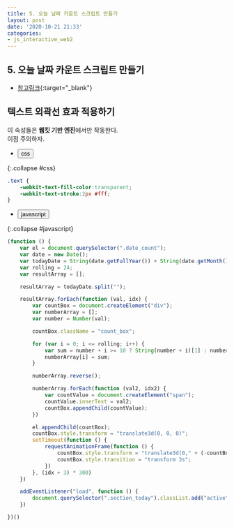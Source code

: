 ```yaml
---
title: 5. 오늘 날짜 카운트 스크립트 만들기
layout: post
date: '2020-10-21 21:33'
categories:
- js_interactive_web2
---
```


## 5. 오늘 날짜 카운트 스크립트 만들기

* [참고링크](https://hyungju-lee.github.io/hyungju-lee-interactions/interactive-web2/study/section6/step2/index.html){:target="_blank"}

## 텍스트 외곽선 효과 적용하기

이 속성들은 **웹킷 기반 엔진**에서만 작동한다.  
이점 주의하자.

* <button data-toggle="collapse" data-target="#css">css</button>

{:.collapse #css}
```css
.text {
    -webkit-text-fill-color:transparent;
    -webkit-text-stroke:2px #fff;
}
```

* <button data-toggle="collapse" data-target="#javascript">javascript</button>

{:.collapse #javascript}
```javascript
(function () {
    var el = document.querySelector(".date_count");
    var date = new Date();
    var todayDate = String(date.getFullYear()) + String(date.getMonth() + 1) + String(date.getDate());
    var rolling = 24;
    var resultArray = [];

    resultArray = todayDate.split("");

    resultArray.forEach(function (val, idx) {
        var countBox = document.createElement("div");
        var numberArray = [];
        var number = Number(val);

        countBox.className = "count_box";

        for (var i = 0; i <= rolling; i++) {
            var sum = number + i >= 10 ? String(number + i)[1] : number + i;
            numberArray[i] = sum;
        }

        numberArray.reverse();

        numberArray.forEach(function (val2, idx2) {
            var countValue = document.createElement("span");
            countValue.innerText = val2;
            countBox.appendChild(countValue);
        })

        el.appendChild(countBox);
        countBox.style.transform = "translate3d(0, 0, 0)";
        setTimeout(function () {
            requestAnimationFrame(function () {
                countBox.style.transform = "translate3d(0," + (-countBox.getBoundingClientRect().height / rolling * (rolling - 1)) + "px, 0)";
                countBox.style.transition = "transform 3s";
            })
        }, (idx + 3) * 300)
    })

    addEventListener("load", function () {
        document.querySelector(".section_today").classList.add("active")
    })

})()
```